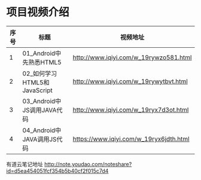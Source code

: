 项目视频介绍 
===========

|序号|标题|视频地址|
|---|----|-----|
|1|01_Android中先熟悉HTML5|http://www.iqiyi.com/w_19rywzo581.html|
|2|02_如何学习HTML5和JavaScript|http://www.iqiyi.com/w_19rywytbvt.html|
|3|03_Android中JS调用JAVA代码|http://www.iqiyi.com/w_19ryx7d3ot.html|
|4|04_Android中JAVA调用JS代码|https://www.iqiyi.com/w_19ryx6jdth.html|



有道云笔记地址
http://note.youdao.com/noteshare?id=d5ea454051fcf354b5b40cf2f015c7d4









